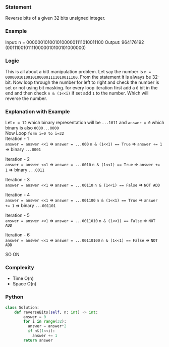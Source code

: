 ### Statement

Reverse bits of a given 32 bits unsigned integer.

### Example

Input: n = 00000010100101000001111010011100
Output: 964176192 (00111001011110000010100101000000)

### Logic

This is all about a bitt manipulation problem. Let say the number is `n = 00000010100101000001111010011100`. From the statement it is always be 32-bit. Now loop through the number for left to right and check the number is set or not using bit masking. for every loop iteration first add a `0` bit in the end and then check `n & (1<<i)` if set add `1` to the number. Which will reverse the number.

### Explanation with Example

Let `n = 12` which binary representation will be `...1011` and `answer = 0` which binary is also `0000...0000` <br>
Now Loop `form i=0 to i=32` <br>
Iteration - 1 <br>
`answer = answer <<1` => `answer = ...000`
`n & (1<<1) == True` => `answer += 1` => binary `...0001`

Iteration - 2 <br>
`answer = answer <<1` => `answer = ...0010`
`n & (1<<1) == True` => `answer += 1` => binary `...0011`

Iteration - 3 <br>
`answer = answer <<1` => `answer = ...00110`
`n & (1<<1) == False` => `NOT ADD`

Iteration - 4 <br>
`answer = answer <<1` => `answer = ...001100`
`n & (1<<1) == True` => `answer += 1` => binary `...001101`

Iteration - 5 <br>
`answer = answer <<1` => `answer = ...0011010`
`n & (1<<1) == False` => `NOT ADD`

Iteration - 6 <br>
`answer = answer <<1` => `answer = ...00110100`
`n & (1<<1) == False` => `NOT ADD` <br>

SO ON

### Complexity

- Time O(n)
- Space O(n)

### Python

```python
class Solution:
    def reverseBits(self, n: int) -> int:
        answer = 0
        for i in range(32):
          answer = answer*2
          if n&(1<<i):
            answer += 1
        return answer
```
